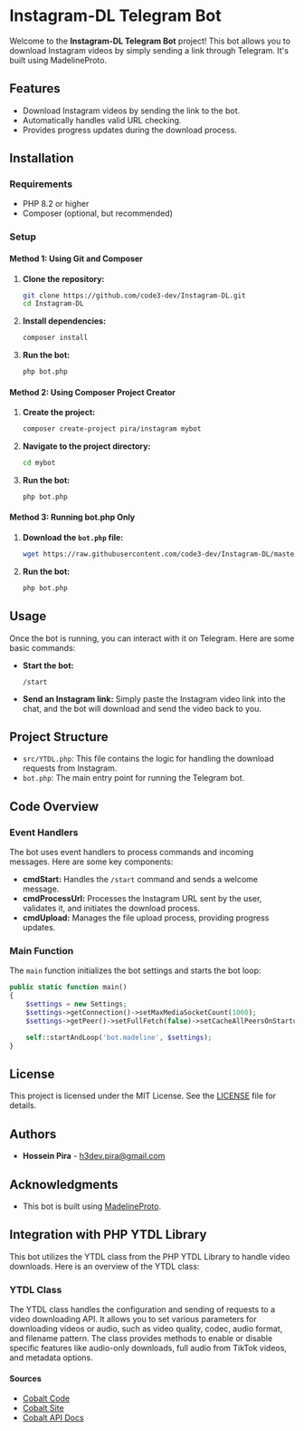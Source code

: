 # Instagram-DL Telegram Bot

Welcome to the **Instagram-DL Telegram Bot** project! This bot allows you to download Instagram videos by simply sending a link through Telegram. It's built using MadelineProto.

## Features

- Download Instagram videos by sending the link to the bot.
- Automatically handles valid URL checking.
- Provides progress updates during the download process.

## Installation

### Requirements

- PHP 8.2 or higher
- Composer (optional, but recommended)

### Setup

#### Method 1: Using Git and Composer

1. **Clone the repository:**
   ```sh
   git clone https://github.com/code3-dev/Instagram-DL.git
   cd Instagram-DL
   ```

2. **Install dependencies:**
   ```sh
   composer install
   ```

3. **Run the bot:**
   ```sh
   php bot.php
   ```

#### Method 2: Using Composer Project Creator

1. **Create the project:**
   ```sh
   composer create-project pira/instagram mybot
   ```

2. **Navigate to the project directory:**
   ```sh
   cd mybot
   ```

3. **Run the bot:**
   ```sh
   php bot.php
   ```

#### Method 3: Running bot.php Only

1. **Download the `bot.php` file:**
   ```sh
   wget https://raw.githubusercontent.com/code3-dev/Instagram-DL/master/bot.php
   ```

2. **Run the bot:**
   ```sh
   php bot.php
   ```

## Usage

Once the bot is running, you can interact with it on Telegram. Here are some basic commands:

- **Start the bot:**
  ```text
  /start
  ```

- **Send an Instagram link:**
  Simply paste the Instagram video link into the chat, and the bot will download and send the video back to you.

## Project Structure

- `src/YTDL.php`: This file contains the logic for handling the download requests from Instagram.
- `bot.php`: The main entry point for running the Telegram bot.

## Code Overview

### Event Handlers

The bot uses event handlers to process commands and incoming messages. Here are some key components:

- **cmdStart:** Handles the `/start` command and sends a welcome message.
- **cmdProcessUrl:** Processes the Instagram URL sent by the user, validates it, and initiates the download process.
- **cmdUpload:** Manages the file upload process, providing progress updates.

### Main Function

The `main` function initializes the bot settings and starts the bot loop:
```php
public static function main()
{
    $settings = new Settings;
    $settings->getConnection()->setMaxMediaSocketCount(1000);
    $settings->getPeer()->setFullFetch(false)->setCacheAllPeersOnStartup(false);

    self::startAndLoop('bot.madeline', $settings);
}
```

## License

This project is licensed under the MIT License. See the [LICENSE](LICENSE) file for details.

## Authors

- **Hossein Pira** - [h3dev.pira@gmail.com](mailto:h3dev.pira@gmail.com)

## Acknowledgments

- This bot is built using [MadelineProto](https://docs.madelineproto.xyz).

## Integration with PHP YTDL Library

This bot utilizes the YTDL class from the PHP YTDL Library to handle video downloads. Here is an overview of the YTDL class:

### YTDL Class

The YTDL class handles the configuration and sending of requests to a video downloading API. It allows you to set various parameters for downloading videos or audio, such as video quality, codec, audio format, and filename pattern. The class provides methods to enable or disable specific features like audio-only downloads, full audio from TikTok videos, and metadata options.

#### Sources

- [Cobalt Code](https://github.com/imputnet/cobalt)
- [Cobalt Site](https://cobalt.tools)
- [Cobalt API Docs](https://github.com/imputnet/cobalt/blob/current/docs/api.md)